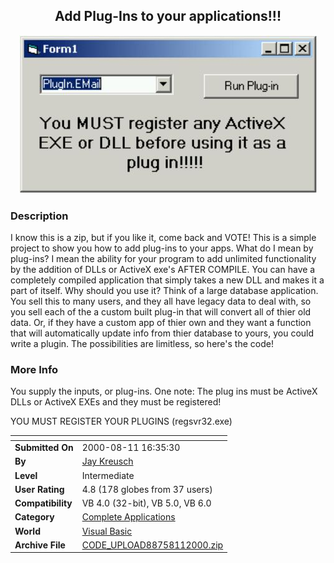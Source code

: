 ﻿<div align="center">

## Add Plug\-Ins to your applications\!\!\!

<img src="PIC20008111745553888.jpg">
</div>

### Description

I know this is a zip, but if you like it, come back and VOTE! This is a simple project to show you how to add plug-ins to your apps. What do I mean by plug-ins? I mean the ability for your program to add unlimited functionality by the addition of DLLs or ActiveX exe's AFTER COMPILE. You can have a completely compiled application that simply takes a new DLL and makes it a part of itself. Why should you use it? Think of a large database application. You sell this to many users, and they all have legacy data to deal with, so you sell each of the a custom built plug-in that will convert all of thier old data. Or, if they have a custom app of thier own and they want a function that will automatically update info from thier database to yours, you could write a plugin. The possibilities are limitless, so here's the code!
 
### More Info
 
You supply the inputs, or plug-ins. One note: The plug ins must be ActiveX DLLs or ActiveX EXEs and they must be registered!

YOU MUST REGISTER YOUR PLUGINS (regsvr32.exe)


<span>             |<span>
---                |---
**Submitted On**   |2000-08-11 16:35:30
**By**             |[Jay Kreusch](https://github.com/Planet-Source-Code/PSCIndex/blob/master/ByAuthor/jay-kreusch.md)
**Level**          |Intermediate
**User Rating**    |4.8 (178 globes from 37 users)
**Compatibility**  |VB 4\.0 \(32\-bit\), VB 5\.0, VB 6\.0
**Category**       |[Complete Applications](https://github.com/Planet-Source-Code/PSCIndex/blob/master/ByCategory/complete-applications__1-27.md)
**World**          |[Visual Basic](https://github.com/Planet-Source-Code/PSCIndex/blob/master/ByWorld/visual-basic.md)
**Archive File**   |[CODE\_UPLOAD88758112000\.zip](https://github.com/Planet-Source-Code/jay-kreusch-add-plug-ins-to-your-applications__1-10613/archive/master.zip)








